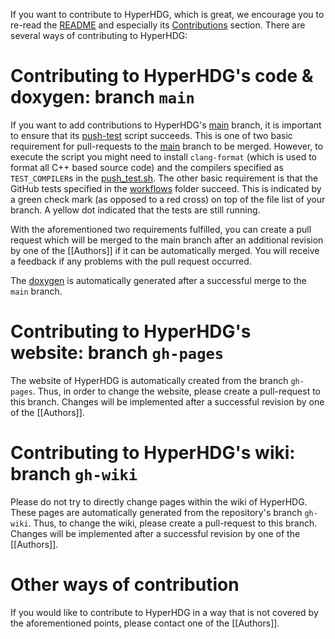 If you want to contribute to HyperHDG, which is great, we encourage you to re-read the [README](
https://github.com/HyperHDG/HyperHDG/blob/main/README.md) and especially its [Contributions](
https://github.com/HyperHDG/HyperHDG/tree/main#contributions) section. There are several ways
of contributing to HyperHDG:


# Contributing to HyperHDG's code & doxygen: branch `main`

If you want to add contributions to HyperHDG's [main](
https://github.com/HyperHDG/HyperHDG/tree/main) branch, it is important to ensure that its
[push-test](https://github.com/HyperHDG/HyperHDG/blob/main/shell_scripts/push_test.sh) script
succeeds. This is one of two basic requirement for pull-requests to the [main](
https://github.com/HyperHDG/HyperHDG/tree/main) branch to be merged. However, to execute the
script you might need to install `clang-format` (which is used to format all C++ based source code)
and the compilers  specified as `TEST_COMPILER`s in the [push_test.sh](
https://github.com/HyperHDG/HyperHDG/blob/main/shell_scripts/push_test.sh). The other basic
requirement is that the GitHub tests specified in the [workflows](
https://github.com/HyperHDG/HyperHDG/tree/main/.github/workflows) folder succeed. This is
indicated by a green check mark (as opposed to a red cross) on top of the file list of your branch.
A yellow dot indicated that the tests are still running.

With the aforementioned two requirements fulfilled, you can create a pull request which will be
merged to the main branch after an additional revision by one of the [[Authors]] if it can be
automatically merged. You will receive a feedback if any problems with the pull request occurred.

The [doxygen](https://hyperhdg.github.io/auto_pages/doxygen) is automatically generated after
a successful merge to the `main` branch.


# Contributing to HyperHDG's website: branch `gh-pages`

The website of HyperHDG is automatically created from the branch `gh-pages`. Thus, in order to
change the website, please create a pull-request to this branch. Changes will be implemented after
a successful revision by one of the [[Authors]].


# Contributing to HyperHDG's wiki: branch `gh-wiki`

Please do not try to directly change pages within the wiki of HyperHDG. These pages are 
automatically generated from the repository's branch `gh-wiki`. Thus, to change the wiki, please
create a pull-request to this branch. Changes will be implemented after a successful revision by one
of the [[Authors]].


# Other ways of contribution

If you would like to contribute to HyperHDG in a way that is not covered by the aforementioned
points, please contact one of the [[Authors]].
